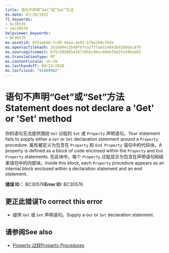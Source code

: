 ```yaml
---
title: 语句不声明“Get”或“Set”方法
ms.date: 07/20/2015
f1_keywords:
- bc30576
- vbc30576
helpviewer_keywords:
- BC30576
ms.assetid: 0f5aabd8-7cd0-4eaa-ae92-67be260cf63e
ms.openlocfilehash: 3e16984c2b40f97ca2f77ae524043bd19b6ac870
ms.sourcegitcommit: bf5c5850654187705bc94cc40ebfb62fe346ab02
ms.translationtype: MT
ms.contentlocale: zh-CN
ms.lasthandoff: 09/23/2020
ms.locfileid: "91069982"
---
```

# <a name="statement-does-not-declare-a-get-or-set-method"></a><span data-ttu-id="1366d-102">语句不声明“Get”或“Set”方法</span><span class="sxs-lookup"><span data-stu-id="1366d-102">Statement does not declare a 'Get' or 'Set' method</span></span>

<span data-ttu-id="1366d-103">你的语句无法提供围绕 `Get` 过程的 `Set` 或 `Property` 声明语句。</span><span class="sxs-lookup"><span data-stu-id="1366d-103">Your statement fails to supply either a `Get` or `Set` declaration statement around a `Property` procedure.</span></span> <span data-ttu-id="1366d-104">属性被定义为包含在 `Property` 和 `End Property` 语句中的代码块。</span><span class="sxs-lookup"><span data-stu-id="1366d-104">A property is defined as a block of code enclosed within the `Property` and `End Property` statements.</span></span> <span data-ttu-id="1366d-105">在此块中，每个 `Property` 过程显示为包含在声明语句和结束语句中的内部块。</span><span class="sxs-lookup"><span data-stu-id="1366d-105">Inside this block, each `Property` procedure appears as an internal block enclosed within a declaration statement and an end statement.</span></span>  
  
 <span data-ttu-id="1366d-106">**错误 ID：** BC30576</span><span class="sxs-lookup"><span data-stu-id="1366d-106">**Error ID:** BC30576</span></span>  
  
## <a name="to-correct-this-error"></a><span data-ttu-id="1366d-107">更正此错误</span><span class="sxs-lookup"><span data-stu-id="1366d-107">To correct this error</span></span>  
  
- <span data-ttu-id="1366d-108">提供 `Get` 或 `Set` 声明语句。</span><span class="sxs-lookup"><span data-stu-id="1366d-108">Supply a `Get` or `Set` declaration statement.</span></span>  
  
## <a name="see-also"></a><span data-ttu-id="1366d-109">请参阅</span><span class="sxs-lookup"><span data-stu-id="1366d-109">See also</span></span>

- [<span data-ttu-id="1366d-110">Property 过程</span><span class="sxs-lookup"><span data-stu-id="1366d-110">Property Procedures</span></span>](../programming-guide/language-features/procedures/property-procedures.md)
